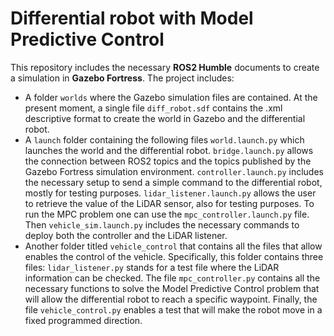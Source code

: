 # Differential robot with Model Predictive Control

This repository includes the necessary **ROS2 Humble** documents to create a simulation in **Gazebo Fortress**. The project includes:

- A folder `worlds` where the Gazebo simulation files are contained. At the present moment, a single file `diff_robot.sdf` contains the .xml descriptive format to create the world in Gazebo and the differential robot.
- A `launch` folder containing the following files `world.launch.py` which launches the world and the differential robot. `bridge.launch.py` allows the connection between ROS2 topics and the topics published by the Gazebo Fortress simulation environment. `controller.launch.py` includes the necessary setup to send a simple command to the differential robot, mostly for testing purposes. `lidar_listener.launch.py` allows the user to retrieve the value of the LiDAR sensor, also for testing purposes. To run the MPC problem one can use the `mpc_controller.launch.py` file. Then `vehicle_sim.launch.py` includes the necessary commands to deploy both the controller and the LiDAR listener.
- Another folder titled `vehicle_control` that contains all the files that allow enables the control of the vehicle. Specifically, this folder contains three files: `lidar_listener.py` stands for a test file where the LiDAR information can be checked. The file `mpc_controller.py` contains all the necessary functions to solve the Model Predictive Control problem that will allow the differential robot to reach a specific waypoint. Finally, the file `vehicle_control.py` enables a test that will make the robot move in a fixed programmed direction.
